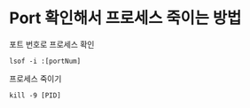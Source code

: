 # Port 확인해서 프로세스 죽이는 방법


포트 번호로 프로세스 확인
```shell
lsof -i :[portNum]
```

프로세스 죽이기
```shell
kill -9 [PID]
```
